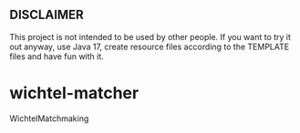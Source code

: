 ## DISCLAIMER
This project is not intended to be used by other people. If you want to try it out anyway, use Java 17, create resource files according to the TEMPLATE files and have fun with it.

# wichtel-matcher
WichtelMatchmaking
